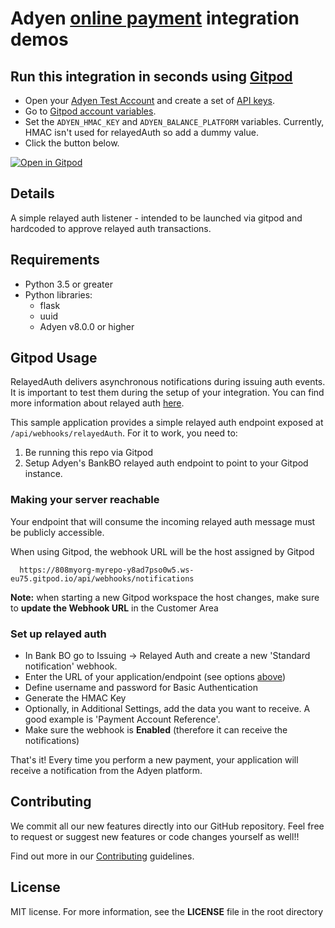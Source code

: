 # Adyen [online payment](https://docs.adyen.com/online-payments) integration demos

## Run this integration in seconds using [Gitpod](https://gitpod.io/)

* Open your [Adyen Test Account](https://ca-test.adyen.com/ca/ca/overview/default.shtml) and create a set of [API keys](https://docs.adyen.com/user-management/how-to-get-the-api-key).
* Go to [Gitpod account variables](https://gitpod.io/variables).
* Set the `ADYEN_HMAC_KEY` and `ADYEN_BALANCE_PLATFORM` variables. Currently, HMAC isn't used for relayedAuth so add a dummy value.
* Click the button below.

[![Open in Gitpod](https://gitpod.io/button/open-in-gitpod.svg)](https://gitpod.io/#https://github.com/tddouglas/relayedAuth-gitpod)

## Details
A simple relayed auth listener - intended to be launched via gitpod and hardcoded to approve relayed auth transactions.

## Requirements

- Python 3.5 or greater
- Python libraries:
  - flask
  - uuid
  - Adyen v8.0.0 or higher

## Gitpod Usage

RelayedAuth delivers asynchronous notifications during issuing auth events. It is important to test them during the setup of your integration. You can find more information about relayed auth [here](https://docs.adyen.com/issuing/authorisation/relayed-authorisation/).

This sample application provides a simple relayed auth endpoint exposed at `/api/webhooks/relayedAuth`. For it to work, you need to:

1. Be running this repo via Gitpod
2. Setup Adyen's BankBO relayed auth endpoint to point to your Gitpod instance. 

### Making your server reachable
Your endpoint that will consume the incoming relayed auth message must be publicly accessible.

When using Gitpod, the webhook URL will be the host assigned by Gitpod
```
  https://808myorg-myrepo-y8ad7pso0w5.ws-eu75.gitpod.io/api/webhooks/notifications
```
**Note:** when starting a new Gitpod workspace the host changes, make sure to **update the Webhook URL** in the Customer Area

### Set up relayed auth
* In Bank BO go to Issuing -> Relayed Auth and create a new 'Standard notification' webhook.
* Enter the URL of your application/endpoint (see options [above](#making-your-server-reachable))
* Define username and password for Basic Authentication
* Generate the HMAC Key
* Optionally, in Additional Settings, add the data you want to receive. A good example is 'Payment Account Reference'.
* Make sure the webhook is **Enabled** (therefore it can receive the notifications)

That's it! Every time you perform a new payment, your application will receive a notification from the Adyen platform.

## Contributing

We commit all our new features directly into our GitHub repository. Feel free to request or suggest new features or code changes yourself as well!!

Find out more in our [Contributing](https://github.com/adyen-examples/.github/blob/main/CONTRIBUTING.md) guidelines.

## License

MIT license. For more information, see the **LICENSE** file in the root directory
